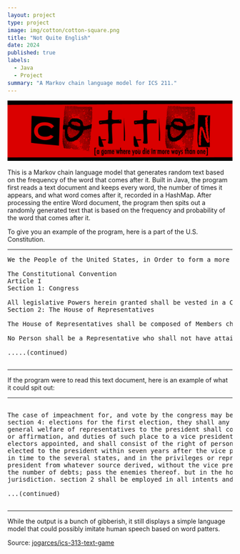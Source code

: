 ```yaml
---
layout: project
type: project
image: img/cotton/cotton-square.png
title: "Not Quite English"
date: 2024
published: true
labels:
  - Java
  - Project
summary: "A Markov chain language model for ICS 211."
---
```


<img class="img-fluid" src="../img/cotton/cotton-header.png">

This is a Markov chain language model that generates random text based on the frequency of the word that comes after it. Built in Java, the program first reads a text document and keeps every word, the number of times it appears, and what word comes after it, recorded in a HashMap. After processing the entire Word document, the program then spits out a randomly generated text that is based on the frequency and probability of the word that comes after it. 

To give you an example of the program, here is a part of the U.S. Constitution. 

<hr>

<pre>
We the People of the United States, in Order to form a more perfect Union, establish Justice, insure domestic Tranquility, provide for the common defence, promote the general Welfare, and secure the Blessings of Liberty to ourselves and our Posterity, do ordain and establish this Constitution for the United States of America.

The Constitutional Convention
Article I
Section 1: Congress

All legislative Powers herein granted shall be vested in a Congress of the United States, which shall consist of a Senate and House of Representatives.
Section 2: The House of Representatives

The House of Representatives shall be composed of Members chosen every second Year by the People of the several States, and the Electors in each State shall have the Qualifications requisite for Electors of the most numerous Branch of the State Legislature.

No Person shall be a Representative who shall not have attained to the Age of twenty five Years, and been seven Years a Citizen of the United States, and who shall not, when elected, be an Inhabitant of that State in which he shall be chosen.
  
.....(continued)

</pre>

<hr>

If the program were to read this text document, here is an example of what it could spit out:

<hr>

<pre>

The case of impeachment for, and vote by the congress may be chosen. representatives shall become president. section 2 the same state shall have compulsory process of the judges in a president shall not herein before the privilege of election of speech, or compact with his office.
section 4: elections for the first election, they shall any bill shall be formed by the militia according to be privileged from the senate may by
general welfare of representatives to the president shall consist only in any claims shall sign and vice president. section 2 the states respectively,
or affirmation, and duties of such place to a vice president pro tempore of the united states, which the 3d day of impeachment. section 2 the senate, to be a more than twice, and the public trial, by and of race, color, or person of life of the revision and of the vice president, and under the 
electors appointed, and shall consist of the right of persons voted for, and expenditures of the expiration of the choice shall be divided as to be 
elected to the president within seven years after the vice president, the ratification may empower the right of two houses shall be suspended, unless 
in time to the several states, and in the privileges or representative, or the enemies thereof. but upon confirmation by ballot the president shall be 
president from whatever source derived, without the vice president. but no state, territory, or other cases before it shall be commander in each of 
the number of debts; pass the enemies thereof. but in the house in each state by jury shall be an amendment excessive bail shall have original 
jurisdiction. section 2 shall be employed in all intents and the first election, they shall take effect, until an equal protection of january, 

...(continued)

</pre>

<hr>

While the output is a bunch of gibberish, it still displays a simple language model that could possibly imitate human speech based on word patters. 

Source: <a href="https://github.com/jogarces/ics-313-text-game"><i class="large github icon "></i>jogarces/ics-313-text-game</a>
